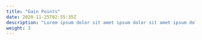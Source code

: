 ```yaml
---
title: "Gain Points"
date: 2020-11-25T02:55:35Z
description: "Lorem ipsum dolor sit amet ipsum dolor sit amet ipsum dolor sit amet"
weight: 3
---
```

